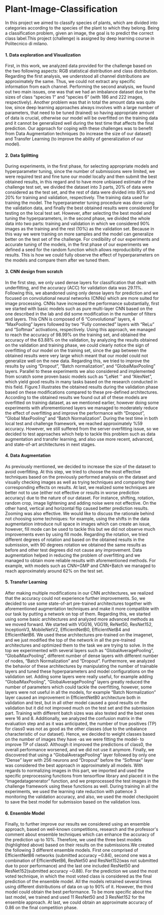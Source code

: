 # Plant-Image-Classification
In this project we aimed to classify species of plants, which are divided into categories according to the species of the plant to which they belong. Being a classification problem, given an image, the goal is to predict the correct class label.This project (challenge) is assigned by deep learning course in Politecnico di milano.


#### 1. Data exploration and Visualization

First, in this work, we analyzed data provided for the challenge based on the two following aspects: RGB statistical distribution and class distribution. Regarding the first analysis, we understood all channel distributions are approximately the same. Thus, we could not extract any specific information from each channel. Performing the second analysis, we found out two main issues, one was that we had an imbalance dataset due to the sizes of class “species 1” and “species 6” (with 186 and 222 images, respectively). Another problem was that in total the amount data was quite low, since deep learning approaches always involves with a large number of parameters, that need to be tuned (trained) so having appropriate amount of data is crucial, otherwise our model will be overfitted on the training data and it cannot be generalized well during the test time that affects the final prediction. Our approach for coping with these challenges was to benefit from Data Augmentation techniques (to increase the size of our dataset) and Transfer Learning (to improve the ability of generalization of our model).

#### 2. Data Splitting

During experiments, in the first phase, for selecting appropriate models and hyperparameter tuning, since the number of submissions were limited, we were required test and fine tune our model locally and then submit the best obtained results, in this regard and to have more unbiased estimate of the challenge test set, we divided the dataset into 3 parts, 20% of data were considered as the test set, and the rest of data were divided into 80% and 20% for training and validation, respectively. The training data used for training the model. The hyperparameter tuning procedure was done using the validation data, and finally the best obtained results were considered for testing on the local test set. However, after selecting the best model and tuning the hyperparameters, in the second phase, we divided the whole data into two parts: training and validation in which we considered 90% images as the training and the rest (10%) as the validation set. Because in this way we were training on more samples and the model can generalize better on the test set of the challenge. For credibility of our experiments and accurate tuning of the models, in the first phase of our experiments we defined a seed for the random function which allows reproducibility of the results. This is how we could fully observe the effect of hyperparameters on the models and compare them after we tuned them.

#### 3. CNN design from scratch

In the first step, we only used dense layers for classification that dealt with underfitting, and the accuracy (ACC) for validation data was 29.11%. Following this, we abandoned using only dense layers for prediction and we focused on convolutional neural networks (CNNs) which are more suited for image processing. CNNs have increased the performance substantially, first we started with basic models such as pure multi-layer CNN based on the one described in the lab and did some modification in the number of filters and layers. This CNN is composed of 6 “Convolutional” layers, 4 “MaxPooling” layers followed by two “Fully connected” layers with “ReLu” and “Softmax” activations, respectively. Using this approach, we managed to reach the accuracy of 98.99% on the training set, and obtained the accuracy of the 63.88% on the validation, by analyzing the results obtained on the validation and training phase, we could clearly notice the sign of overfitting of our model on the training set, since the gap between the obtained results were very large which meant that our model could not generalize well on the new data. Regarding this, we tried to improve the results by using “Dropout”, “Batch normalization”, and “GlobalMaxPooling” layers. Parallel to these experiments we also considered and implemented from scratch some proven basic models such as “LeNet '' and “AlexNet”, which yield good results in many tasks based on the research conducted in this field. Figure.1 illustrates the obtained results during the validation phase based on these modifications compared to these pre-defined architectures. According to the obtained results we found out all of these models are overfitted on training dataset, as we mentioned earlier, however doing some experiments with aforementioned layers we managed to moderately reduce the effect of overfitting and improve the performance with “Dropout”, “Global MaxPooling” and “Batch Normalization”. During the test time in both local test and challenge framework, we reached approximately %59 accuracy. However, we still suffered from the server overfitting issue, so we decided to test approaches which help to tackle this problem such as data augmentation and transfer learning, and also use more recent, advanced, and state-of-art architectures in next stages.


#### 4. Data Augmentation

As previously mentioned, we decided to increase the size of the dataset to avoid overfitting. At this step, we tried to choose the most effective techniques based on the previously performed analysis on the dataset and visually checking images as well as trying techniques and comparing their corresponding effects on results. At last, we realized some techniques are better not to use (either not effective or results in worse prediction accuracy) due to the nature of our dataset. For instance, shifting, rotation, random crop, image lightening and adding noise were not effective. On the other hand, vertical and horizontal flip caused better prediction results. Zooming was also effective. We would like to discuss the rationale behind not choosing some techniques: for example, using the shifts in the data augmentation introduce null space in images which can create an issue, however, fill mode can be used to tackle this but we did not observe much improvements even by using fill mode. Regarding the rotation, we tried different degrees of rotation and based on the obtained results in the submission, with 90 degrees rotation we obtained the same results as before and other test degrees did not cause any improvement. Data augmentation helped in reducing the problem of overfitting and we managed to obtain more reliable results with aforementioned methods. For example, with models such as CNN+GMP and CNN+Batch we managed to reach approximately around 62% on the test set.


#### 5. Transfer Learning

After making multiple modifications in our CNN architectures, we realized that the accuracy could not experience further improvements. So, we decided to use some state-of-art pre-trained architectures together with aforementioned augmentation techniques and make it more compatible with our task by putting a network on top of them. Regarding this, we started using some basic architectures and analyzed more advanced methods as we moved forward. We started with VGG16, VGG19, ReNet50, ResNet152, InceptionV3, MobileNetV2, EfficientNetB0, EfficientNetB4 and EfficientNetB6. We used these architectures pre-trained on the imagenet, and we just modified the top of the network in all the pre-trained architectures and optimized them to the task we are trying to solve. In the top we experimented with several layers such as “GlobalAveragePooling”, “GlobalMaxPooling”, different number of dense layers with different number of nodes, “Batch Normalization” and “Dropout”. Furthermore, we analyzed the behavior of these architectures by manipulating the number of trainable layers and tuned these hyperparameters and model configurations on the validation set. Adding some layers were really useful, for example adding “GlobalMaxPooling”, “GlobalAveragePooling” layers greatly reduced the number of parameters which could tackle the overfitting, however, some layers were not useful in all the models, for example “Batch Normalization” layer caused an improvement in EfficientNetB0 architecture both in validation and test, but in all other model caused a good results on the validation but it did not improved much on the test set and the submission part. Training with different batch sizes was also tested and the best ones were 16 and 8. Additionally, we analyzed the confusion matrix in the evaluation step and as it was anticipated, the number of true positives (TP) for class0 was not as good as the other classes (due to the unbalance characteristic of our dataset). Hence, we decided to weight classes based on the number of images they have -as we were fitting the model- to improve TP of class0. Although it improved the predictions of class0, the overall performance worsened, and we did not use it anymore. Finally, we discovered that using a “GlobalAveragePooling” layer followed by only one “Dense” layer with 256 neurons and “Dropout” before the “Softmax” layer was considered the best approach in approximately all models. With regards to normalizing images in this part, we imported and used the specific preprocessing functions from tensorflow library and placed it in the “Imagedatagenerator” function, and we preprocessed the test images in the challenge framework using these functions as well. During training in all the experiments, we used the learning rate reduction with patience 3 monitoring the validation accuracy, and also, we used the model checkpoint to save the best model for submission based on the validation loss.


#### 6. Ensemble Model 

Finally, to further improve our results we considered using an ensemble approach, based on well-known competitions, research and the professor's comment about ensemble techniques which can enhance the accuracy of the prediction up to 10%. Therefore, we used the three best models (highlighted above) based on their results on the submissions.We created the following 3 different ensemble models. First one comprised of EfficientNetB6 networks (submitted accuracy ~0.84), second one was a combination of EfficientNetB6, ResNet50 and ResNet152(was not submitted due to poor performance) and the last one included ResNet50 and ResNet152(submitted accuracy ~0.88). For the prediction we used the most voted technique, in which the most voted class is considered as the final prediction of the ensemble model. All the models retrained several times using different distributions of data on up to 90% of it. However, the third model could obtain the best performance. To be more specific about the last model, we trained and used 11 ResNet50 and 3 ResNet152 for the ensemble approach. At last, we could obtain an approximate accuracy of 0.86 on the final competition phase.
